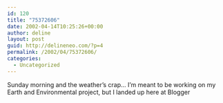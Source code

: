 ```yaml
---
id: 120
title: "75372606"
date: 2002-04-14T10:25:26+00:00
author: deline
layout: post
guid: http://delineneo.com/?p=4
permalink: /2002/04/75372606/
categories:
  - Uncategorized
---
```

Sunday morning and the weather&#8217;s crap&#8230; I&#8217;m meant to be working on my Earth and Environmental project, but I landed up here at Blogger